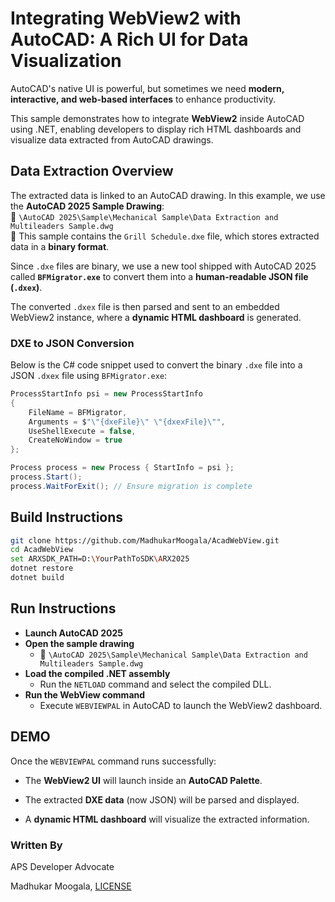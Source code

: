 # Integrating WebView2 with AutoCAD: A Rich UI for Data Visualization

AutoCAD's native UI is powerful, but sometimes we need **modern, interactive, and web-based interfaces** to enhance productivity.

This sample demonstrates how to integrate **WebView2** inside AutoCAD using .NET, enabling developers to display rich HTML dashboards and visualize data extracted from AutoCAD drawings.

## **Data Extraction Overview**

The extracted data is linked to an AutoCAD drawing. In this example, we use the **AutoCAD 2025 Sample Drawing**:  
📂 `\AutoCAD 2025\Sample\Mechanical Sample\Data Extraction and Multileaders Sample.dwg`  
📄 This sample contains the `Grill Schedule.dxe` file, which stores extracted data in a **binary format**.

Since `.dxe` files are binary, we use a new tool shipped with AutoCAD 2025 called **`BFMigrator.exe`** to convert them into a **human-readable JSON file (`.dxex`)**.

The converted `.dxex` file is then parsed and sent to an embedded WebView2 instance, where a **dynamic HTML dashboard** is generated.



### DXE to JSON Conversion

Below is the C# code snippet used to convert the binary `.dxe` file into a JSON `.dxex` file using `BFMigrator.exe`:

```csharp
ProcessStartInfo psi = new ProcessStartInfo
{
    FileName = BFMigrator,
    Arguments = $"\"{dxeFile}\" \"{dxexFile}\"",
    UseShellExecute = false,
    CreateNoWindow = true
};

Process process = new Process { StartInfo = psi };
process.Start();
process.WaitForExit(); // Ensure migration is complete
```

## Build Instructions

```bash
git clone https://github.com/MadhukarMoogala/AcadWebView.git
cd AcadWebView
set ARXSDK_PATH=D:\YourPathToSDK\ARX2025
dotnet restore
dotnet build

```

## Run Instructions

- **Launch AutoCAD 2025**
- **Open the sample drawing**
  - 📂 `\AutoCAD 2025\Sample\Mechanical Sample\Data Extraction and Multileaders Sample.dwg`
- **Load the compiled .NET assembly**
  - Run the `NETLOAD` command and select the compiled DLL.
- **Run the WebView command**
  - Execute `WEBVIEWPAL` in AutoCAD to launch the WebView2 dashboard.

## DEMO



Once the `WEBVIEWPAL` command runs successfully:  

- The **WebView2 UI** will launch inside an **AutoCAD Palette**.  

- The extracted **DXE data** (now JSON) will be parsed and displayed.  

-  A **dynamic HTML dashboard** will visualize the extracted information.

### Written By

APS Developer Advocate

Madhukar Moogala,  [LICENSE](https://github.com/MadhukarMoogala/AcadWebView/blob/main/LICENSE)
